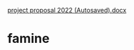 [project proposal 2022 (Autosaved).docx](https://github.com/Renish-winslet/famine/files/14404469/project.proposal.2022.Autosaved.docx)
# famine
